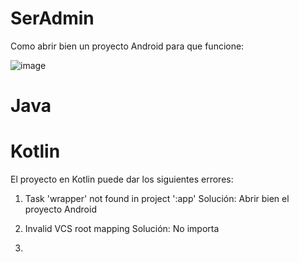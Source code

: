 # SerAdmin
Como abrir bien un proyecto Android para que funcione:

![image](https://user-images.githubusercontent.com/60698993/212157516-034298e7-3209-4e41-9532-3dfead98434c.png)

# Java

# Kotlin

El proyecto en Kotlin puede dar los siguientes errores:

1. Task 'wrapper' not found in project ':app'
Solución: Abrir bien el proyecto Android

2. Invalid VCS root mapping
Solución: No importa

3. 


